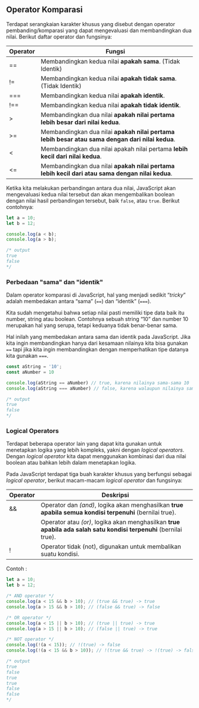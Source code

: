 ## Operator Komparasi

Terdapat serangkaian karakter khusus yang disebut dengan operator pembanding/komparasi yang dapat mengevaluasi dan membandingkan dua nilai. Berikut daftar operator dan fungsinya:

| Operator | Fungsi |
| -------- | ------ |
| == | Membandingkan kedua nilai **apakah sama**. (Tidak Identik) |
| != | Membandingkan kedua nilai **apakah tidak sama**. (Tidak Identik) |
| === | Membandingkan kedua nilai **apakah identik**. |
| !== | Membandingkan kedua nilai **apakah tidak identik**. |
| > | Membandingkan dua nilai **apakah nilai pertama lebih besar dari nilai kedua**. |
| >= | Membandingkan dua nilai **apakah nilai pertama lebih besar atau sama dengan dari nilai kedua**. |
| < | Membandingkan dua nilai apakah nilai pertama **lebih kecil dari nilai kedua**. |
| <= | Membandingkan dua nilai **apakah nilai pertama lebih kecil dari atau sama dengan nilai kedua**. |

Ketika kita melakukan perbandingan antara dua nilai, JavaScript akan mengevaluasi kedua nilai tersebut dan akan mengembalikan boolean dengan nilai hasil perbandingan tersebut, baik `false`, atau `true`. Berikut contohnya:

```javascript
let a = 10;
let b = 12;

console.log(a < b);
console.log(a > b);

/* output
true
false
*/
```

### Perbedaan "sama" dan "identik"

Dalam operator komparasi di JavaScript, hal yang menjadi sedikit “*tricky*” adalah membedakan antara “sama” (`==`) dan “identik” (`===`).

Kita sudah mengetahui bahwa setiap nilai pasti memiliki tipe data baik itu number, string atau boolean. Contohnya sebuah string “10” dan number 10 merupakan hal yang serupa, tetapi keduanya tidak benar-benar sama.

Hal inilah yang membedakan antara sama dan identik pada JavaScript. Jika kita ingin membandingkan hanya dari kesamaan nilainya kita bisa gunakan `==` tapi jika kita ingin membandingkan dengan memperhatikan tipe datanya kita gunakan `===`.

```javascript
const aString = '10';
const aNumber = 10

console.log(aString == aNumber) // true, karena nilainya sama-sama 10
console.log(aString === aNumber) // false, karena walaupun nilainya sama, tetapi tipe datanya berbeda

/* output
true
false
*/
```

### Logical Operators

Terdapat beberapa operator lain yang dapat kita gunakan untuk menetapkan logika yang lebih kompleks, yakni dengan *logical operators*. Dengan *logical operator* kita dapat menggunakan kombinasi dari dua nilai boolean atau bahkan lebih dalam menetapkan logika.

Pada JavaScript terdapat tiga buah karakter khusus yang berfungsi sebagai *logical operator*, berikut macam-macam *logical operator* dan fungsinya:

| Operator | Deskripsi |
| -------- | --------- |
| && | Operator dan *(and)*, logika akan menghasilkan **true apabila semua kondisi terpenuhi** (bernilai true). |
|  | Operator atau *(or)*, logika akan menghasilkan **true apabila ada salah satu kondisi terpenuhi** (bernilai true). |
| ! | Operator tidak (not), digunakan untuk membalikan suatu kondisi. |

Contoh :

```javascript
let a = 10;
let b = 12;

/* AND operator */
console.log(a < 15 && b > 10); // (true && true) -> true
console.log(a > 15 && b > 10); // (false && true) -> false

/* OR operator */
console.log(a < 15 || b > 10); // (true || true) -> true
console.log(a > 15 || b > 10); // (false || true) -> true

/* NOT operator */
console.log(!(a < 15)); // !(true) -> false
console.log(!(a < 15 && b > 10)); // !(true && true) -> !(true) -> false

/* output
true
false
true
true
false
false
*/
```



